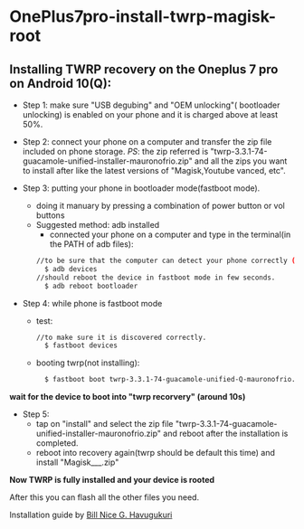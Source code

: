 # OnePlus7pro-install-twrp-magisk-root

## Installing TWRP recovery on the Oneplus 7 pro on Android 10(Q):

- Step 1:
  make sure "USB degubing" and "OEM unlocking"( bootloader unlocking) is enabled on your phone
  and it is charged above at least 50%.

- Step 2: connect your phone on a computer and transfer the zip file included on phone storage.
_PS_: the zip referred is "twrp-3.3.1-74-guacamole-unified-installer-mauronofrio.zip"
  and all the zips you want to install after like the latest versions of "Magisk,Youtube vanced, etc".
- Step 3: putting your phone in bootloader mode(fastboot mode).
  - doing it manuary by pressing a combination of power button or vol buttons
  - Suggested method: adb installed
      - connected your phone on a computer and type in the terminal(in the PATH of adb files):
      ```bash
      //to be sure that the computer can detect your phone correctly (you should see its id_num displayed)
        $ adb devices
      //should reboot the device in fastboot mode in few seconds.
        $ adb reboot bootloader
      ```
- Step 4: while phone is fastboot mode
  - test: 
      ```bash
      //to make sure it is discovered correctly.
        $ fastboot devices
      ```
  - booting twrp(not installing):
      ```bash
        $ fastboot boot twrp-3.3.1-74-guacamole-unified-Q-mauronofrio.img
      ```

**wait for the device to boot into "twrp recorvery" (around 10s)**

- Step 5:
  - tap on "install" and select the zip file "twrp-3.3.1-74-guacamole-unified-installer-mauronofrio.zip" and reboot after the installation  is completed.
  - reboot into recovery again(twrp should be default this time) and install "Magisk___.zip"


**Now TWRP is fully installed and your device is rooted**

After this you can flash all the other files you need.

Installation guide by [Bill Nice G. Havugukuri](https://blog.billnice.it)
